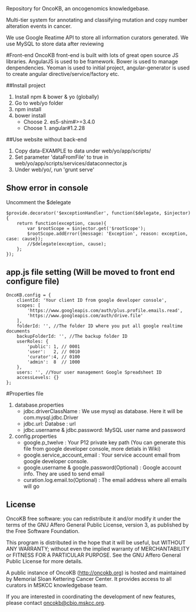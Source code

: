 Repository for OncoKB, an oncogenomics knowledgebase.

Multi-tier system for annotating and classifying mutation and copy number alteration events in cancer.

We use Google Reatime API to store all information curators generated.
We use MySQL to store data after reviewing

#Front-end
OncoKB front-end is built with lots of great open source JS libraries. AngularJS is used to be framework. Bower is used to manage denpendencies. Yeoman is used to initial project, angular-generator is used to create angular directive/service/factory etc. 

##Install project
1. Install npm & bower & yo (globally)
2. Go to web/yo folder
3. npm install
4. bower install
    * Choose 2.  es5-shim#>=3.4.0
    * Choose 1.  angular#1.2.28

##Use website without back-end
1. Copy data-EXAMPLE to data under web/yo/app/scripts/
2. Set parameter 'dataFromFile' to true in web/yo/app/scripts/services/dataconnector.js
3. Under web/yo/, run 'grunt serve'

## Show error in console
Uncomment the $delegate
`````````
$provide.decorator('$exceptionHandler', function($delegate, $injector){
    return function(exception, cause){
        var $rootScope = $injector.get('$rootScope');
        $rootScope.addError({message: 'Exception', reason: exception, case: cause});
        //$delegate(exception, cause);
    };
});
`````````

## app.js file setting (Will be moved to front end configure file)
```
OncoKB.config = {
    clientId: 'Your client ID from google developer console',
    scopes: [
        'https://www.googleapis.com/auth/plus.profile.emails.read',
        'https://www.googleapis.com/auth/drive.file'
    ],
    folderId: '', //The folder ID where you put all google realtime documents
    backupFolderId: '', //The backup folder ID
    userRoles: {
        'public': 1, // 0001
        'user':   2, // 0010
        'curator':4, // 0100
        'admin':  8  // 1000
    },
    users: '', //Your user management Google Spreadsheet ID
    accessLevels: {}
};
```

#Properties file
1. database.properties
    * jdbc.driverClassName : We use mysql as database. Here it will be com.mysql.jdbc.Driver
    * jdbc.url: Databse : url
    * jdbc.username & jdbc.password: MySQL user name and password
2. config.properties
    * google.p_twelve : Your P12 private key path (You can generate this file from google developer console, more detials in Wiki)
    * google.service_account_email : Your service account email from google developer console.
    * google.username & google.password(Optional) : Google account info. They are used to send email
    * curation.log.email.to(Optional) : The email address where all emails will go


License
--------------------

OncoKB free software: you can redistribute it and/or modify it under the terms of the GNU Affero General Public License, version 3, as published by the Free Software Foundation.

This program is distributed in the hope that it will be useful, but WITHOUT ANY WARRANTY; without even the implied warranty of MERCHANTABILITY or FITNESS FOR A PARTICULAR PURPOSE. See the GNU Affero General Public License for more details.

A public instance of OncoKB (http://oncokb.org) is hosted and maintained by Memorial Sloan Kettering Cancer Center. It provides access to all curators in MSKCC knowledgebase team.

If you are interested in coordinating the development of new features, please contact oncokb@cbio.mskcc.org.